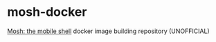 # mosh-docker

[Mosh: the mobile shell](https://mosh.org/) docker image building repository (UNOFFICIAL)

